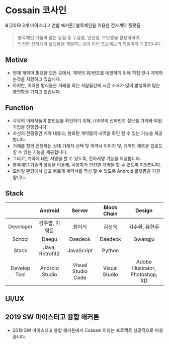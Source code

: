 # Cossain 코사인
🔒 [2019 3개 마이스터고 연합 해커톤] 블록체인을 이용한 전자계약 플랫폼

> 블록체인 기술의 많은 장점 중 무결성, 안전성, 보안성을 활용하하여,<br/>
> 안전한 전자계약 플랫폼을 개발하는것이 이번 프로젝트의 특징이자 목표입니다.

## Motive
- 현재 계약이 필요한 모든 곳에서, 계약의 위/변조를 예방하기 위해 직접 만나 계약하는것을 지향하고 있습니다.
- 하지만, 이러한 방식들은 거래를 하는 사람들간에 시간 소요가 많이 발생하여 많은 불편함을 가지고 있습니다.

## Function
- 각각의 거래자들이 본인임을 확인하기 위해, USIM의 전화번호 정보를 가져와 회원가입을 진행합니다.
- 자신의 진행중인 계약 내용과, 완료된 계약들의 내역을 확인 할 수 있는 기능을 제공합니다.
- 거래를 함께 진행하는 상대 거래자 선택 및 계약서 이미지 및, 계약의 제목을 업로드 할 수 있는 기능을 제공합니다.
- 그리고, 계약에 대한 서명을 할 수 있도록, 전자서명 기능을 제공합니다.
- 블록체인 기술의 장점을 이용해, 사용자가 안전한 계약을 할 수 있도록 지원합니다.
- 모바일 환경에서 쉽고 빠르게 계약서를 작성 할 수 있도록 Android 플랫폼을 지원합니다.

## Stack
|                      | Android     | Server        | Block Chain | Design  |
|:--------------------:|:---------------:|:------------------:|:-----:|:----:|
| Developer | 김주엽, 이영은 | 최이삭       |김성욱 |김수환, 유현주|
| School | Daegu | Daedeok       | Daedeok | Gwangju|
| Stack | Java, Retrofit2| JavaScript| Python| |
| Develop Tool     | Android Studio  | Visual Studio Code | Visual Studio| Adobe Illustrator, Photoshop, XD|

## UI/UX

## 2019 SW 마이스터고 융합 해커톤
  - 2019 SW 마이스터고 융합 해커톤에서 Cossain 이라는 프로젝트 성공적으로 마쳤습니다.
 

 
